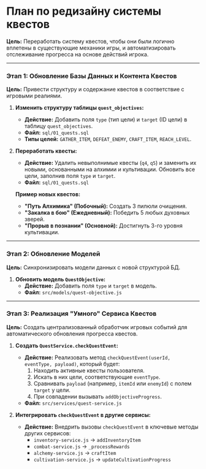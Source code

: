 # План по редизайну системы квестов

**Цель:** Переработать систему квестов, чтобы они были логично вплетены в существующие механики игры, и автоматизировать отслеживание прогресса на основе действий игрока.

---

### **Этап 1: Обновление Базы Данных и Контента Квестов**

**Цель:** Привести структуру и содержание квестов в соответствие с игровыми реалиями.

1.  **Изменить структуру таблицы `quest_objectives`:**
    *   **Действие:** Добавить поля `type` (тип цели) и `target` (ID цели) в таблицу `quest_objectives`.
    *   **Файл:** `sql/01_quests.sql`
    *   **Типы целей:** `GATHER_ITEM`, `DEFEAT_ENEMY`, `CRAFT_ITEM`, `REACH_LEVEL`.

2.  **Переработать квесты:**
    *   **Действие:** Удалить невыполнимые квесты (`q4`, `q5`) и заменить их новыми, основанными на алхимии и культивации. Обновить все цели, заполнив поля `type` и `target`.
    *   **Файл:** `sql/01_quests.sql`

    **Пример новых квестов:**
    *   **"Путь Алхимика" (Побочный):** Создать 3 пилюли очищения.
    *   **"Закалка в бою" (Ежедневный):** Победить 5 любых духовных зверей.
    *   **"Прорыв в познании" (Основной):** Достигнуть 3-го уровня культивации.

---

### **Этап 2: Обновление Моделей**

**Цель:** Синхронизировать модели данных с новой структурой БД.

1.  **Обновить модель `QuestObjective`:**
    *   **Действие:** Добавить поля `type` и `target` в модель.
    *   **Файл:** `src/models/quest-objective.js`

---

### **Этап 3: Реализация "Умного" Сервиса Квестов**

**Цель:** Создать централизованный обработчик игровых событий для автоматического обновления прогресса квестов.

1.  **Создать `QuestService.checkQuestEvent`:**
    *   **Действие:** Реализовать метод `checkQuestEvent(userId, eventType, payload)`, который будет:
        1.  Находить активные квесты пользователя.
        2.  Искать в них цели, соответствующие `eventType`.
        3.  Сравнивать `payload` (например, `itemId` или `enemyId`) с полем `target` у цели.
        4.  При совпадении вызывать `addObjectiveProgress`.
    *   **Файл:** `src/services/quest-service.js`

2.  **Интегрировать `checkQuestEvent` в другие сервисы:**
    *   **Действие:** Внедрить вызовы `checkQuestEvent` в ключевые методы других сервисов:
        *   `inventory-service.js` -> `addInventoryItem`
        *   `combat-service.js` -> `_processRewards`
        *   `alchemy-service.js` -> `craftItem`
        *   `cultivation-service.js` -> `updateCultivationProgress`